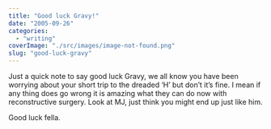 ```yaml
---
title: "Good luck Gravy!"
date: "2005-09-26"
categories: 
  - "writing"
coverImage: "./src/images/image-not-found.png"
slug: "good-luck-gravy"
---
```


Just a quick note to say good luck Gravy, we all know you have been worrying about your short trip to the dreaded ‘H’ but don’t it’s fine. I mean if any thing does go wrong it is amazing what they can do now with reconstructive surgery. Look at MJ, just think you might end up just like him.

Good luck fella.
